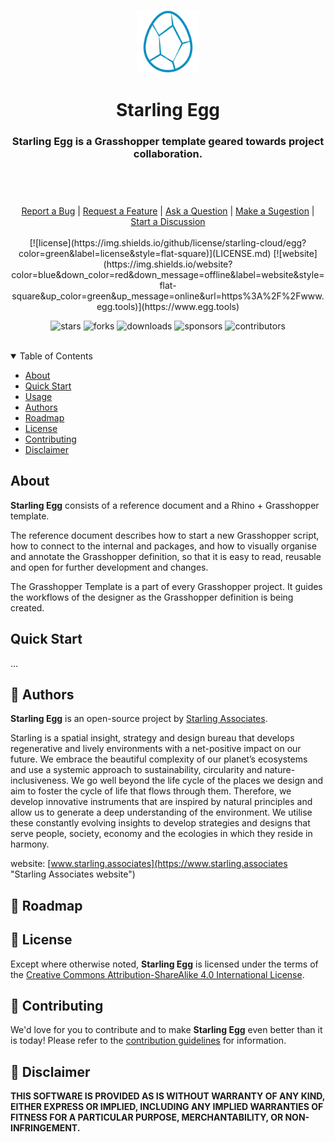 <header>
  <p align="center">
      <img src=".github/images/starling_egg_logo.png" width="20%" height="20%" alt="Starling Egg Logo">
  </p>
  <h1 align='center' style='border-bottom: none;'>Starling Egg</h1>
  <h3 align='center'>Starling Egg is a Grasshopper template geared towards project collaboration.</h3>
</header>
<br/>
<div align="center">
  <a href="https://github.com/starling-cloud/egg/issues/new?assignees=&labels=Needs%3A+Triage+%3Amag%3A%2Ctype%3Abug-suspected&template=bug_report.yml">Report a Bug</a>
  |
  <a href="https://github.com/starling-cloud/egg/issues/new?assignees=&labels=Needs%3A+Triage+%3Amag%3A%2Ctype%3Afeature-request%2CHelp+wanted+%F0%9F%AA%A7&template=feature_request.yml">Request a Feature</a>
  |
  <a href="https://github.com/starling-cloud/egg/issues/new?assignees=&labels=Needs%3A+Triage+%3Amag%3A%2Ctype%3Aquestion&template=question.yml">Ask a Question</a>
  |
  <a href="https://github.com/starling-cloud/egg/issues/new?assignees=&labels=Needs%3A+Triage+%3Amag%3A%2Ctype%3Aenhancement&template=suggestion.yml">Make a Sugestion</a>
  |
  <a href="https://github.com/starling-cloud/egg/discussions">Start a Discussion</a>
</div>
<br/>
<div align="center">
  [![license](https://img.shields.io/github/license/starling-cloud/egg?color=green&label=license&style=flat-square)](LICENSE.md)
  [![website](https://img.shields.io/website?color=blue&down_color=red&down_message=offline&label=website&style=flat-square&up_color=green&up_message=online&url=https%3A%2F%2Fwww.egg.tools)](https://www.egg.tools)

  ![stars](https://img.shields.io/github/stars/starling-cloud/egg?color=blue&label=stars&style=flat-square)
  ![forks](https://img.shields.io/github/forks/starling-cloud/egg?color=blue&label=forks&style=flat-square)
  ![downloads](https://img.shields.io/github/downloads/starling-cloud/egg/total?color=blue&label=downloads&style=flat-square)
  ![sponsors](https://img.shields.io/github/sponsors/starling-cloud?color=blue&label=sponsors&style=flat-square)
  ![contributors](https://img.shields.io/github/contributors/starling-cloud/egg?color=blue&label=contributors&style=flat-square)
</div>
<br/>
<details open="open">
<summary>Table of Contents</summary>

- [About](#about)
- [Quick Start](#quick-start)
- [Usage](#usage)
- [Authors](#authors)
- [Roadmap](#roadmap)
- [License](#license)
- [Contributing](#contributing)
- [Disclaimer](#disclaimer)

</details>


## About


**Starling Egg** consists of a reference document and a Rhino + Grasshopper template.

The reference document describes how to start a new Grasshopper script, how to connect to the internal and packages, and how to visually organise and annotate the Grasshopper definition, so that it is easy to read, reusable and open for further development and changes.

The Grasshopper Template is a part of every Grasshopper project. It guides the workflows of the designer as the Grasshopper definition is being created.


## Quick Start

...


## :pencil: Authors

**Starling Egg** is an open-source project by [Starling Associates](https://www.starling.associates "Starling Associates website").

Starling is a spatial insight, strategy and design bureau that develops regenerative and lively environments with a net-positive impact on our future. We embrace the beautiful complexity of our planet’s ecosystems and use a systemic approach to sustainability, circularity and nature-inclusiveness. We go well beyond the life cycle of the places we design and aim to foster the cycle of life that flows through them. Therefore, we develop innovative instruments that are inspired by natural principles and allow us to generate a deep understanding of the environment. We utilise these constantly evolving insights to develop strategies and designs that serve people, society, economy and the ecologies in which they reside in harmony.

website: [www.starling.associates](https://www.starling.associates "Starling Associates website")


## :checkered_flag: Roadmap


## :key: License

Except where otherwise noted, **Starling Egg** is licensed under the terms of the [Creative Commons Attribution-ShareAlike 4.0 International License](https://creativecommons.org/licenses/by-sa/4.0/ "Creative Commons Attribution-ShareAlike 4.0 International License").


## :busts_in_silhouette: Contributing

We'd love for you to contribute and to make **Starling Egg** even better than it is today!
Please refer to the [contribution guidelines](CONTRIBUTING.md) for information.


## :scroll: Disclaimer

**THIS SOFTWARE IS PROVIDED AS IS WITHOUT WARRANTY OF ANY KIND, EITHER EXPRESS OR IMPLIED, INCLUDING ANY IMPLIED WARRANTIES OF FITNESS FOR A PARTICULAR PURPOSE, MERCHANTABILITY, OR NON-INFRINGEMENT.**
